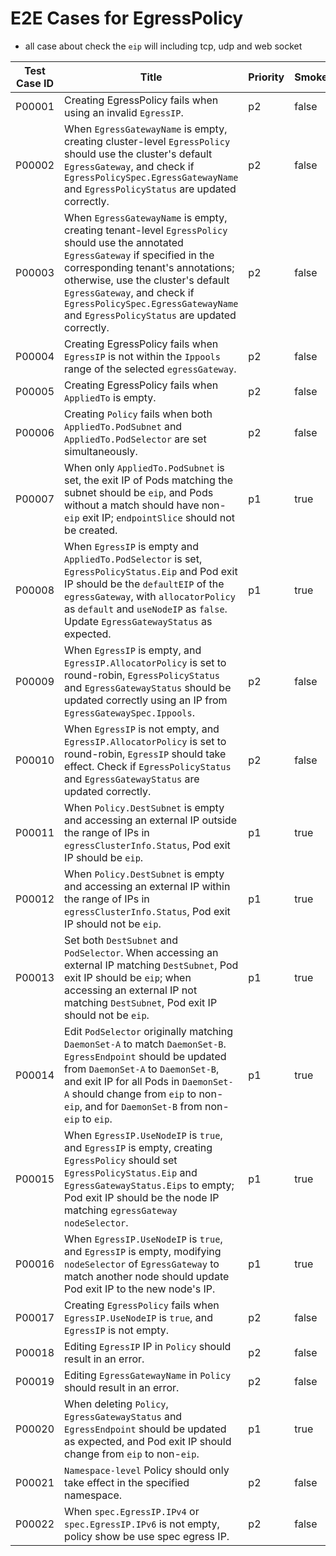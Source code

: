 # E2E Cases for EgressPolicy

- all case about check the `eip` will including tcp, udp and web socket

| Test Case ID | Title                                                                                                                                                                                                                                                                                                                            | Priority | Smoke | Status | Others |
|--------------|----------------------------------------------------------------------------------------------------------------------------------------------------------------------------------------------------------------------------------------------------------------------------------------------------------------------------------|----------|-------|--------|--------|
| P00001       | Creating EgressPolicy fails when using an invalid `EgressIP`.                                                                                                                                                                                                                                                                    | p2       | false | done   |        |
| P00002       | When `EgressGatewayName` is empty, creating cluster-level `EgressPolicy` should use the cluster's default `EgressGateway`, and check if `EgressPolicySpec.EgressGatewayName` and `EgressPolicyStatus` are updated correctly.                                                                                                     | p2       | false | done   |        |
| P00003       | When `EgressGatewayName` is empty, creating tenant-level `EgressPolicy` should use the annotated `EgressGateway` if specified in the corresponding tenant's annotations; otherwise, use the cluster's default `EgressGateway`, and check if `EgressPolicySpec.EgressGatewayName` and `EgressPolicyStatus` are updated correctly. | p2       | false | done   |        |
| P00004       | Creating EgressPolicy fails when `EgressIP` is not within the `Ippools` range of the selected `egressGateway`.                                                                                                                                                                                                                   | p2       | false | done   |        |
| P00005       | Creating EgressPolicy fails when `AppliedTo` is empty.                                                                                                                                                                                                                                                                           | p2       | false | done   |        |
| P00006       | Creating `Policy` fails when both `AppliedTo.PodSubnet` and `AppliedTo.PodSelector` are set simultaneously.                                                                                                                                                                                                                      | p2       | false | done   |        |
| P00007       | When only `AppliedTo.PodSubnet` is set, the exit IP of Pods matching the subnet should be `eip`, and Pods without a match should have non-`eip` exit IP; `endpointSlice` should not be created.                                                                                                                                  | p1       | true  | done   |        |
| P00008       | When `EgressIP` is empty and `AppliedTo.PodSelector` is set, `EgressPolicyStatus.Eip` and Pod exit IP should be the `defaultEIP` of the `egressGateway`, with `allocatorPolicy` as `default` and `useNodeIP` as `false`. Update `EgressGatewayStatus` as expected.                                                               | p1       | true  | done   |        |
| P00009       | When `EgressIP` is empty, and `EgressIP.AllocatorPolicy` is set to round-robin, `EgressPolicyStatus` and `EgressGatewayStatus` should be updated correctly using an IP from `EgressGatewaySpec.Ippools`.                                                                                                                         | p2       | false | done   |        |
| P00010       | When `EgressIP` is not empty, and `EgressIP.AllocatorPolicy` is set to round-robin, `EgressIP` should take effect. Check if `EgressPolicyStatus` and `EgressGatewayStatus` are updated correctly.                                                                                                                                | p2       | false | done   |        |
| P00011       | When `Policy.DestSubnet` is empty and accessing an external IP outside the range of IPs in `egressClusterInfo.Status`, Pod exit IP should be `eip`.                                                                                                                                                                              | p1       | true  | done   |        |
| P00012       | When `Policy.DestSubnet` is empty and accessing an external IP within the range of IPs in `egressClusterInfo.Status`, Pod exit IP should not be `eip`.                                                                                                                                                                           | p1       | true  | done   |        |
| P00013       | Set both `DestSubnet` and `PodSelector`. When accessing an external IP matching `DestSubnet`, Pod exit IP should be `eip`; when accessing an external IP not matching `DestSubnet`, Pod exit IP should not be `eip`.                                                                                                             | p1       | true  | done   |        |
| P00014       | Edit `PodSelector` originally matching `DaemonSet-A` to match `DaemonSet-B`. `EgressEndpoint` should be updated from `DaemonSet-A` to `DaemonSet-B`, and exit IP for all Pods in `DaemonSet-A` should change from `eip` to non-`eip`, and for `DaemonSet-B` from non-`eip` to `eip`.                                             | p1       | true  | done   |        |
| P00015       | When `EgressIP.UseNodeIP` is `true`, and `EgressIP` is empty, creating `EgressPolicy` should set `EgressPolicyStatus.Eip` and `EgressGatewayStatus.Eips` to empty; Pod exit IP should be the node IP matching `egressGateway` `nodeSelector`.                                                                                    | p1       | true  | done   |        |
| P00016       | When `EgressIP.UseNodeIP` is `true`, and `EgressIP` is empty, modifying `nodeSelector` of `EgressGateway` to match another node should update Pod exit IP to the new node's IP.                                                                                                                                                  | p1       | true  | done   |        |
| P00017       | Creating `EgressPolicy` fails when `EgressIP.UseNodeIP` is `true`, and `EgressIP` is not empty.                                                                                                                                                                                                                                  | p2       | false | done   |        |
| P00018       | Editing `EgressIP` IP in `Policy` should result in an error.                                                                                                                                                                                                                                                                     | p2       | false | done   |        |
| P00019       | Editing `EgressGatewayName` in `Policy` should result in an error.                                                                                                                                                                                                                                                               | p2       | false | done   |        |
| P00020       | When deleting `Policy`, `EgressGatewayStatus` and `EgressEndpoint` should be updated as expected, and Pod exit IP should change from `eip` to non-`eip`.                                                                                                                                                                         | p1       | true  | done   |        |
| P00021       | `Namespace-level` Policy should only take effect in the specified namespace.                                                                                                                                                                                                                                                     | p2       | false | done   |        |
| P00022       | When `spec.EgressIP.IPv4` or `spec.EgressIP.IPv6` is not empty, policy show be use spec egress IP.                                                                                                                                                                                                                               | p2       | false | done   |        |

